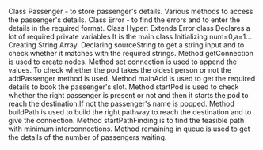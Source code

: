 Class Passenger - to store passenger's details.
Various methods to access the passenger's details.
Class Error - to find the errors and to enter the details in the required format.
Class Hyper:
Extends Error class
Declares a lot of required private variables 
It is the main class
Initializing num=0,a=1...
Creating String Array.
Declaring sourceString to get a string input and to check whether it matches with the required strings.
Method getConnection is used to create nodes.
Method set connection is used to append the values.
To check whether the pod takes the oldest person or not the addPassenger method is used.
Method mainAdd is used to get the required details to book the passenger's slot.
Method startPod is used to check whether the right passenger is present or not and then it starts the pod to reach the destination.If not the passenger's name is popped.
Method buildPath is used to build the right pathway to reach the destination and to give the connection.
Method startPathFinding is to find the feasible path with minimum interconnections.
Method remaining in queue is used to get the details of the number of passengers waiting.
